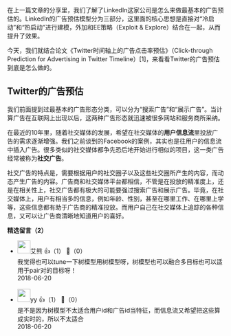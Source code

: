在上一篇文章的分享里，我们了解了LinkedIn这家公司是怎么来做最基本的广告预估的。LinkedIn的广告预估模型分为三部分，这里面的核心思想是直接对“冷启动”和“热启动”进行建模，外加和EE策略（Exploit &amp; Explore）结合在一起，从而提升了效果。

今天，我们就结合论文《Twitter时间轴上的广告点击率预估》（Click-through Prediction for Advertising in Twitter Timeline）\[1]，来看看Twitter的广告预估到底是怎么做的。

## Twitter的广告预估

我们前面提到过最基本的广告形态分类，可以分为“搜索广告”和“展示广告”。当计算广告在互联网上出现以后，这两种广告形态就迅速被很多网站和服务商所采纳。

在最近的10年里，随着社交媒体的发展，希望在社交媒体的**用户信息流**里投放广告的需求逐渐增强。我们之前谈到的Facebook的案例，其实也是往用户的信息流中插入广告。很多类似的社交媒体都争先恐后地开始进行相似的项目，这一类广告经常被称为**社交广告**。

社交广告的特点是，需要根据用户的社交圈子以及这些社交圈所产生的内容，而动态产生广告的内容。广告商和社交媒体平台都相信，不管是在投放的精准度上，还是在相关性上，社交广告都有极大的可能要强过搜索广告和展示广告。毕竟，在社交媒体上，用户有相当多的信息，例如年龄、性别，甚至在哪里工作、在哪里上学等，这些信息都有助于广告商的精准投放。而用户自己在社交媒体上追踪的各种信息，又可以让广告商清晰地知道用户的喜好。
<div><strong>精选留言（2）</strong></div><ul>
<li><img src="https://static001.geekbang.org/account/avatar/00/10/30/b6/fedb6472.jpg" width="30px"><span>艾熊</span> 👍（1） 💬（0）<div>我觉得也可以tune一下树模型用树模型呀，树模型也可以融合多目标也可以适用于pair对的目标呀！</div>2018-06-20</li><br/><li><img src="https://thirdwx.qlogo.cn/mmopen/vi_32/Q0j4TwGTfTI5uDOruARAmM91UYKs8yyXZpkdXkXF96AaZSib3dUNRah6SjY4eHbLJiczlrnsPXCvvax3icd8w9JJQ/132" width="30px"><span>yy</span> 👍（1） 💬（0）<div>是不是因为树模型不太适合用户id和广告id当特征，而信息流又希望把这些算成实时的，所以不太适合</div>2018-06-20</li><br/>
</ul>